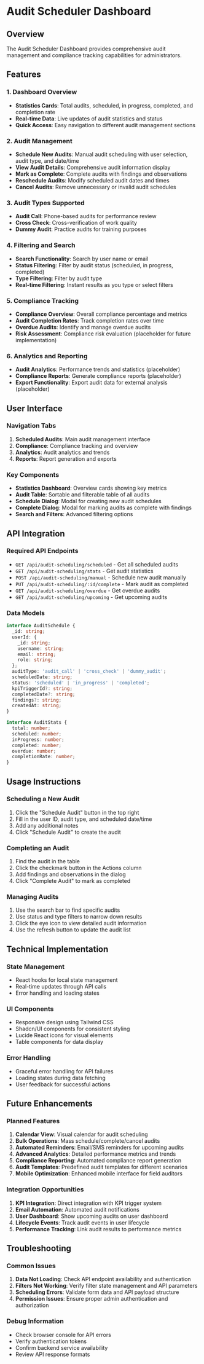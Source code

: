 # Audit Scheduler Dashboard

## Overview
The Audit Scheduler Dashboard provides comprehensive audit management and compliance tracking capabilities for administrators.

## Features

### 1. Dashboard Overview
- **Statistics Cards**: Total audits, scheduled, in progress, completed, and completion rate
- **Real-time Data**: Live updates of audit statistics and status
- **Quick Access**: Easy navigation to different audit management sections

### 2. Audit Management
- **Schedule New Audits**: Manual audit scheduling with user selection, audit type, and date/time
- **View Audit Details**: Comprehensive audit information display
- **Mark as Complete**: Complete audits with findings and observations
- **Reschedule Audits**: Modify scheduled audit dates and times
- **Cancel Audits**: Remove unnecessary or invalid audit schedules

### 3. Audit Types Supported
- **Audit Call**: Phone-based audits for performance review
- **Cross Check**: Cross-verification of work quality
- **Dummy Audit**: Practice audits for training purposes

### 4. Filtering and Search
- **Search Functionality**: Search by user name or email
- **Status Filtering**: Filter by audit status (scheduled, in progress, completed)
- **Type Filtering**: Filter by audit type
- **Real-time Filtering**: Instant results as you type or select filters

### 5. Compliance Tracking
- **Compliance Overview**: Overall compliance percentage and metrics
- **Audit Completion Rates**: Track completion rates over time
- **Overdue Audits**: Identify and manage overdue audits
- **Risk Assessment**: Compliance risk evaluation (placeholder for future implementation)

### 6. Analytics and Reporting
- **Audit Analytics**: Performance trends and statistics (placeholder)
- **Compliance Reports**: Generate compliance reports (placeholder)
- **Export Functionality**: Export audit data for external analysis (placeholder)

## User Interface

### Navigation Tabs
1. **Scheduled Audits**: Main audit management interface
2. **Compliance**: Compliance tracking and overview
3. **Analytics**: Audit analytics and trends
4. **Reports**: Report generation and exports

### Key Components
- **Statistics Dashboard**: Overview cards showing key metrics
- **Audit Table**: Sortable and filterable table of all audits
- **Schedule Dialog**: Modal for creating new audit schedules
- **Complete Dialog**: Modal for marking audits as complete with findings
- **Search and Filters**: Advanced filtering options

## API Integration

### Required API Endpoints
- `GET /api/audit-scheduling/scheduled` - Get all scheduled audits
- `GET /api/audit-scheduling/stats` - Get audit statistics
- `POST /api/audit-scheduling/manual` - Schedule new audit manually
- `PUT /api/audit-scheduling/:id/complete` - Mark audit as completed
- `GET /api/audit-scheduling/overdue` - Get overdue audits
- `GET /api/audit-scheduling/upcoming` - Get upcoming audits

### Data Models
```typescript
interface AuditSchedule {
  _id: string;
  userId: {
    _id: string;
    username: string;
    email: string;
    role: string;
  };
  auditType: 'audit_call' | 'cross_check' | 'dummy_audit';
  scheduledDate: string;
  status: 'scheduled' | 'in_progress' | 'completed';
  kpiTriggerId?: string;
  completedDate?: string;
  findings?: string;
  createdAt: string;
}

interface AuditStats {
  total: number;
  scheduled: number;
  inProgress: number;
  completed: number;
  overdue: number;
  completionRate: number;
}
```

## Usage Instructions

### Scheduling a New Audit
1. Click the "Schedule Audit" button in the top right
2. Fill in the user ID, audit type, and scheduled date/time
3. Add any additional notes
4. Click "Schedule Audit" to create the audit

### Completing an Audit
1. Find the audit in the table
2. Click the checkmark button in the Actions column
3. Add findings and observations in the dialog
4. Click "Complete Audit" to mark as completed

### Managing Audits
1. Use the search bar to find specific audits
2. Use status and type filters to narrow down results
3. Click the eye icon to view detailed audit information
4. Use the refresh button to update the audit list

## Technical Implementation

### State Management
- React hooks for local state management
- Real-time updates through API calls
- Error handling and loading states

### UI Components
- Responsive design using Tailwind CSS
- Shadcn/UI components for consistent styling
- Lucide React icons for visual elements
- Table components for data display

### Error Handling
- Graceful error handling for API failures
- Loading states during data fetching
- User feedback for successful actions

## Future Enhancements

### Planned Features
1. **Calendar View**: Visual calendar for audit scheduling
2. **Bulk Operations**: Mass schedule/complete/cancel audits
3. **Automated Reminders**: Email/SMS reminders for upcoming audits
4. **Advanced Analytics**: Detailed performance metrics and trends
5. **Compliance Reporting**: Automated compliance report generation
6. **Audit Templates**: Predefined audit templates for different scenarios
7. **Mobile Optimization**: Enhanced mobile interface for field auditors

### Integration Opportunities
1. **KPI Integration**: Direct integration with KPI trigger system
2. **Email Automation**: Automated audit notifications
3. **User Dashboard**: Show upcoming audits on user dashboard
4. **Lifecycle Events**: Track audit events in user lifecycle
5. **Performance Tracking**: Link audit results to performance metrics

## Troubleshooting

### Common Issues
1. **Data Not Loading**: Check API endpoint availability and authentication
2. **Filters Not Working**: Verify filter state management and API parameters
3. **Scheduling Errors**: Validate form data and API payload structure
4. **Permission Issues**: Ensure proper admin authentication and authorization

### Debug Information
- Check browser console for API errors
- Verify authentication tokens
- Confirm backend service availability
- Review API response formats
